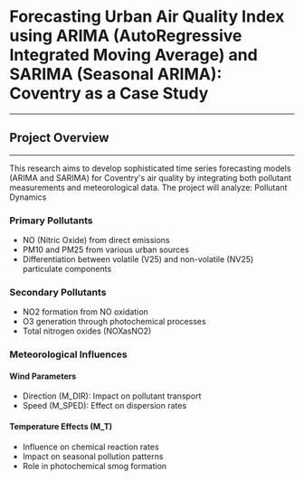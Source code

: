 # **Forecasting Urban Air Quality Index using ARIMA (AutoRegressive Integrated Moving Average) and SARIMA (Seasonal ARIMA): Coventry as a Case Study**
---
## Project Overview
---
This research aims to develop sophisticated time series forecasting models (ARIMA and SARIMA) for Coventry's air quality by integrating both pollutant measurements and meteorological data. The project will analyze:
Pollutant Dynamics

### Primary Pollutants

* NO (Nitric Oxide) from direct emissions
* PM10 and PM25 from various urban sources
* Differentiation between volatile (V25) and non-volatile (NV25) particulate components

### Secondary Pollutants

* NO2 formation from NO oxidation
* O3 generation through photochemical processes
* Total nitrogen oxides (NOXasNO2)

### Meteorological Influences

#### **Wind Parameters**

* Direction (M_DIR): Impact on pollutant transport
* Speed (M_SPED): Effect on dispersion rates

#### **Temperature Effects (M_T)**

* Influence on chemical reaction rates
* Impact on seasonal pollution patterns
* Role in photochemical smog formation
